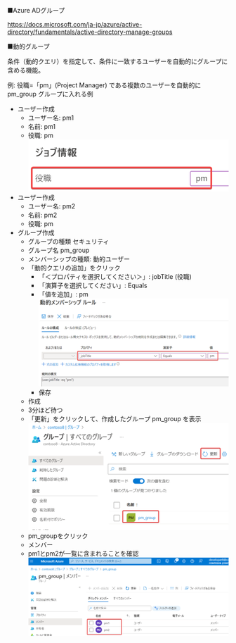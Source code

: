 ■Azure ADグループ

https://docs.microsoft.com/ja-jp/azure/active-directory/fundamentals/active-directory-manage-groups


■動的グループ

条件（動的クエリ）を指定して、条件に一致するユーザーを自動的にグループに含める機能。

例: 役職=「pm」(Project Manager) である複数のユーザーを自動的に pm_group グループに入れる例

- ユーザー作成
  - ユーザー名:  pm1
  - 名前:  pm1
  - 役職:  pm![](images/ss-2022-09-25-20-45-15.png)
- ユーザー作成
  - ユーザー名:  pm2
  - 名前:  pm2
  - 役職:  pm
- グループ作成
  - グループの種類 セキュリティ
  - グループ名 pm_group
  - メンバーシップの種類: 動的ユーザー
  - 「動的クエリの追加」をクリック
    - 「＜プロパティを選択してください＞」: jobTitle (役職)
    - 「演算子を選択してください」: Equals
    - 「値を追加」: pm![](images/ss-2022-09-25-20-46-03.png)
    - 保存
  - 作成
  - 3分ほど待つ
  - 「更新」をクリックして、作成したグループ pm_group を表示![](images/ss-2022-09-25-20-46-35.png)
  - pm_groupをクリック
  - メンバー
  - pm1とpm2が一覧に含まれることを確認 ![](images/ss-2022-09-25-20-44-17.png)